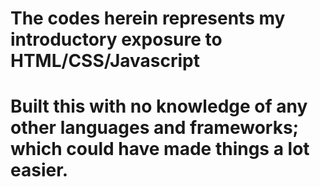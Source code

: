 # The codes herein represents my introductory exposure to HTML/CSS/Javascript
# Built this with no knowledge of any other languages and frameworks; which could have made things a lot easier.
